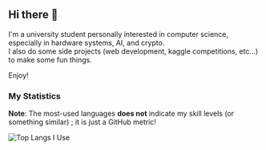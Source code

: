 ## Hi there 👋

I'm a university student personally interested in computer science, especially in hardware systems, AI, and crypto.          
I also do some side projects (web development, kaggle competitions, etc...) to make some fun things.  

Enjoy!


### My Statistics
**Note**: The most-used languages **does not** indicate my skill levels (or something similar) ; it is just a GitHub metric!

![Top Langs I Use](https://github-readme-stats.vercel.app/api/top-langs/?username=Birmjune&langs_count=8&exclude_repo=login_lecture,express-ejs-skeleton)


<!--
### Statistics

![Top Langs I Use](https://github-readme-stats.vercel.app/api/top-langs/?username=Birmjune&layout=compact&langs_count=10&exclude_repo=login_lecture,express-ejs-skeleton)

![Github Stats](https://github-readme-stats.vercel.app/api?username=Birmjune&show_icons=true&theme=radical)

![Github Streak](https://github-readme-streak-stats.herokuapp.com?user=Birmjune&theme=vue-dark&hide_border=true&date_format=M%20j%5B%2C%20Y%5D)

**Birmjune/Birmjune** is a ✨ _special_ ✨ repository because its `README.md` (this file) appears on your GitHub profile.

Here are some ideas to get you started:

- 🔭 I’m currently working on ...
- 🌱 I’m currently learning ...
- 👯 I’m looking to collaborate on ...
- 🤔 I’m looking for help with ...
- 💬 Ask me about ...
- 📫 How to reach me: ...
- 😄 Pronouns: ...
- ⚡ Fun fact: ...
-->
